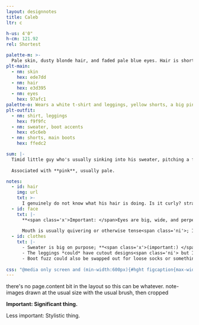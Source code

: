 ```yaml
---
layout: designnotes
title: Caleb
ltr: c

h-us: 4'0"
h-cm: 121.92
rel: Shortest

palette-m: >-
  Pale skin, dusty blonde hair, and faded pale blue eyes. Hair is short and frazzled, drawn with stylistic "bumps" for a softer appearance.
plt-main:
  - nm: skin
    hex: ede7dd
  - nm: hair
    hex: e3d395
  - nm: eyes
    hex: 97afc1
palette-o: Wears a white t-shirt and leggings, yellow shorts, a big pink off-shoulder sweater with sleeves that cover the hands, and fuzzy yellow & pink boots.
plt-outfit:
  - nm: shirt, leggings
    hex: f9f9fc
  - nm: sweater, boot accents
    hex: e5c6eb
  - nm: shorts, main boots
    hex: ffedc2

sum: |-
  Timid little guy who's usually sinking into his sweater, pitching a fit, or both. Huge, nervous eyes and a mouth that's always wavering. Clothes drown him in soft pastels; hands are almost always tucked into long sleeves.
  
  Associated with **pink**, usually pale.

notes:
  - id: hair
    img: url
    txt: >-
      I genuinely do not know what his hair is doing. Is it curly? straight? The world may never know. <span class='ni'>The way I draw it, the "bumps" tend to tilt outward from a straighter "nub" at the back of the head.</span>
  - id: face
    txt: |-
      **<span class='x'>Important: </span>Eyes are big, wide, and perpetually sad- and/or nervous-looking**; <span class='ni'>I tend to tilt the outer line downwards for a droopy look.</span> Short, round eyebrows.
      
      Mouth is usually quivering or otherwise tense<span class='ni'>; I almost always draw it with shaky lines, even when open.</span>
  - id: clothes
    txt: |-
      - Sweater is big on purpose; **<span class='x'>(important:) </span>hands are rarely if ever visible**.
      - The leggings *could* have cutout designs<span class='ni'> but I am too lazy to draw them consistently so they don't.</span>
      - Boot fuzz could also be swapped out for loose socks or something. Just put something pink and soft there.
      
css: "@media only screen and (min-width:600px){#hght figcaption{max-width:8em;} #main{width:600px;} /*-150px*/ body{width:1400px;} #content{width:600px;} #sum{width:45.65rem;}"
---
```

there's no page.content bit in the layout so this can be whatever. note-images drawn at the usual size with the usual brush, then cropped

**<span class='x'>Important: </span>Significant thing.**

<span class='ni'><span class='x'>Less important: </span>Stylistic thing.</span>